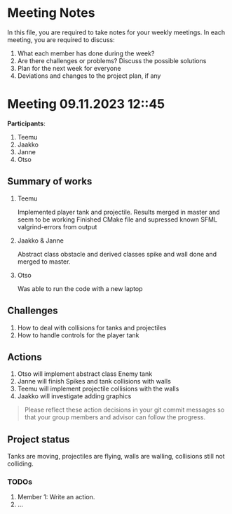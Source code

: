 # Meeting Notes
In this file, you are required to take notes for your weekly meetings. 
In each meeting, you are required to discuss:

1. What each member has done during the week?
2. Are there challenges or problems? Discuss the possible solutions
3. Plan for the next week for everyone
4. Deviations and changes to the project plan, if any


# Meeting 09.11.2023 12::45

**Participants**: 
1. Teemu 
2. Jaakko
3. Janne
4. Otso 

## Summary of works
1. Teemu
   
   Implemented player tank and projectile. Results merged in master and seem to be working
   Finished CMake file and supressed known SFML valgrind-errors from output

2. Jaakko & Janne

   Abstract class obstacle and derived classes spike and wall done and merged to master.

3. Otso

   Was able to run the code with a new laptop

## Challenges

1. How to deal with collisions for tanks and projectiles
2. How to handle controls for the player tank

## Actions
1. Otso will implement abstract class Enemy tank
2. Janne will finish Spikes and tank collisions with walls 
3. Teemu will implement projectile collisions with the walls
4. Jaakko will investigate adding graphics 

> Please reflect these action decisions in your git commit messages so that 
> your group members and advisor can follow the progress.

## Project status 
Tanks are moving, projectiles are flying, walls are walling, collisions still not colliding. 


### TODOs
1. Member 1: Write an action.
2. ...